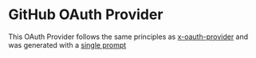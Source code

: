 # GitHub OAuth Provider

This OAuth Provider follows the same principles as [x-oauth-provider](../x-oauth-provider/) and was generated with a [single prompt](https://letmeprompt.com/compare-httpsuith-4piwfo0)
